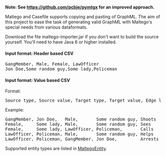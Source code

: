  **Note: See https://github.com/pcbje/pymtgx for an improved approach.**

Maltego and Casefile supports copying and pasting of GraphML. The aim of this project to ease the task
of generating valid GraphML with Maltego's special needs from various dataformats.

Download the file maltego-importer.jar if you don't want to build the source yourself. You'll need to have Java 6 or higher installed.

#### Input format: Header based CSV

<pre>
GangMember, Male, Female, LawOfficer
Jon Doe,Some random guy,Some lady,Policeman
</pre>

#### Input format: Value based CSV
Format:
<pre>Source type, Source value, Target type, Target value, Edge label</pre>

Example:
<pre>
GangMember, Jon Doe,   Male,       Some random guy, Shoots
Female,     Some lady, Male,       Some random guy, Sees
Female,     Some lady, LawOfficer, Policeman,       Calls
LawOfficer, Policeman, Male,       Some random guy, Helps
LawOfficer, Policeman, GangMember, Jon Doe,         Arrests
</pre>

Supported entity types are listed in [MaltegoEntity](https://github.com/pcbje/maltego-importer/blob/master/src/main/java/com/pcbje/maltegoimporter/model/impl/MaltegoEntity.java).
